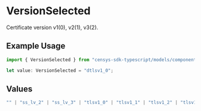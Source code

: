 # VersionSelected

Certificate version v1(0), v2(1), v3(2).

## Example Usage

```typescript
import { VersionSelected } from "censys-sdk-typescript/models/components";

let value: VersionSelected = "dtlsv1_0";
```

## Values

```typescript
"" | "ss_lv_2" | "ss_lv_3" | "tlsv1_0" | "tlsv1_1" | "tlsv1_2" | "tlsv1_3" | "dtlsv1_0" | "dtlsv1_2" | "dtlsv1_3"
```